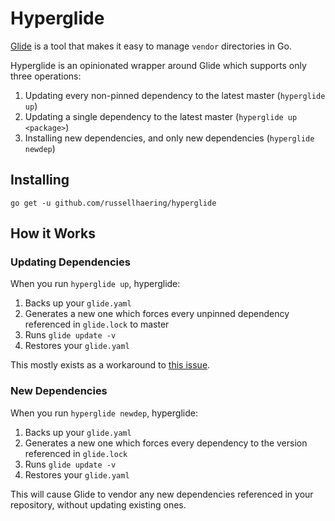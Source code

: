 # Hyperglide

[Glide](https://github.com/Masterminds/glide) is a tool that makes it easy to manage `vendor` directories in Go.

Hyperglide is an opinionated wrapper around Glide which supports only three operations:

1. Updating every non-pinned dependency to the latest master (`hyperglide up`)
2. Updating a single dependency to the latest master (`hyperglide up <package>`)
3. Installing new dependencies, and only new dependencies (`hyperglide newdep`)

## Installing

```
go get -u github.com/russellhaering/hyperglide
```

## How it Works

### Updating Dependencies

When you run `hyperglide up`, hyperglide:

1. Backs up your `glide.yaml`
2. Generates a new one which forces every unpinned dependency referenced in `glide.lock` to master
3. Runs `glide update -v`
4. Restores your `glide.yaml`

This mostly exists as a workaround to [this issue](https://github.com/Masterminds/glide/issues/592).

### New Dependencies

When you run `hyperglide newdep`, hyperglide:

1. Backs up your `glide.yaml`
2. Generates a new one which forces every dependency to the version referenced in `glide.lock`
3. Runs `glide update -v`
4. Restores your `glide.yaml`

This will cause Glide to vendor any new dependencies referenced in your repository, without updating existing ones.
